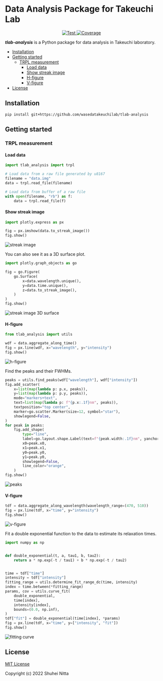 # Data Analysis Package for Takeuchi Lab <!-- omit in toc -->

<p align="center">
<a href="https://github.com/wasedatakeuchilab/tlab-analysis/actions?query=workflow%3ATest" target="_blank">
    <img src="https://github.com/wasedatakeuchilab/tlab-analysis/workflows/Test/badge.svg" alt="Test">
</a>
<a href="https://codecov.io/gh/wasedatakeuchilab/tlab-analysis" target="_blank">
    <img src="https://img.shields.io/codecov/c/github/wasedatakeuchilab/tlab-analysis?color=%2334D058" alt="Coverage">
</a>
</p>

**_tlab-analysis_** is a Python package for data analysis in Takeuchi laboratory.

- [Installation](#installation)
- [Getting started](#getting-started)
  - [TRPL measurement](#trpl-measurement)
    - [Load data](#load-data)
    - [Show streak image](#show-streak-image)
    - [H-figure](#h-figure)
    - [V-figure](#v-figure)
- [License](#license)

## Installation

```console
pip install git+https://github.com/wasedatakeuchilab/tlab-analysis
```

## Getting started

### TRPL measurement

#### Load data

```python
import tlab_analysis import trpl

# Load data from a raw file generated by u8167
filename = "data.img"
data = trpl.read_file(filename)

# Load data from buffer of a raw file
with open(filename, "rb") as f:
    data = trpl.read_file(f)
```

#### Show streak image

```python
import plotly.express as px

fig = px.imshow(data.to_streak_image())
fig.show()
```

![streak image](./resources/images/trpl/streak_image.svg)

You can also see it as a 3D surface plot.

```python
import plotly.graph_objects as go

fig = go.Figure(
    go.Surface(
        x=data.wavelength.unique(),
        y=data.time.unique(),
        z=data.to_streak_image(),
    )
)
fig.show()
```

![streak image 3D surface](./resources/images/trpl/streak_image_3D.svg)

#### H-figure

```python
from tlab_analysis import utils

wdf = data.aggregate_along_time()
fig = px.line(wdf, x="wavelength", y="intensity")
fig.show()
```

![h-figure](./resources/images/trpl/h-figure.svg)

Find the peaks and their FWHMs.

```python
peaks = utils.find_peaks(wdf["wavelength"], wdf["intensity"])
fig.add_scatter(
    x=list(map(lambda p: p.x, peaks)),
    y=list(map(lambda p: p.y, peaks)),
    mode="markers+text",
    text=list(map(lambda p: f"{p.x:.1f}nm", peaks)),
    textposition="top center",
    marker=go.scatter.Marker(size=12, symbol="star"),
    showlegend=False,
)
for peak in peaks:
    fig.add_shape(
        type="line",
        label=go.layout.shape.Label(text=f"{peak.width:.1f}nm", yanchor="top"),
        x0=peak.x0,
        x1=peak.x1,
        y0=peak.y0,
        y1=peak.y0,
        showlegend=False,
        line_color="orange",
    )
fig.show()
```
![peaks](./resources/images/trpl/h-figure-peaks.svg)

#### V-figure

```python
tdf = data.aggregate_along_wavelength(wavelength_range=(470, 510))
fig = px.line(tdf, x="time", y="intensity")
fig.show()
```

![v-figure](./resources/images/trpl/v-figure.svg)

Fit a double exponential function to the data to estimate its relaxation times.

```python
import numpy as np


def double_exponential(t, a, tau1, b, tau2):
    return a * np.exp(-t / tau1) + b * np.exp(-t / tau2)


time = tdf["time"]
intensity = tdf["intensity"]
fitting_range = utils.determine_fit_range_dc(time, intensity)
index = time.between(*fitting_range)
params, cov = utils.curve_fit(
    double_exponential,
    time[index],
    intensity[index],
    bounds=(0.0, np.inf),
)
tdf["fit"] = double_exponential(time[index], *params)
fig = px.line(tdf, x="time", y=["intensity", "fit"])
fig.show()
```

![fitting curve](./resources/images/trpl/v-figure-fit.svg)

## License

[MIT License](./LICENSE)

Copyright (c) 2022 Shuhei Nitta
